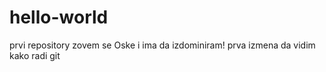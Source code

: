 # hello-world
prvi repository
zovem se Oske i ima da izdominiram!
prva izmena
da vidim kako radi git
